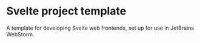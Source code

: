 # Svelte project template
A template for developing Svelte web frontends, set up for use in JetBrains WebStorm.